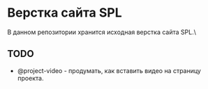 # Верстка сайта SPL

В данном репозитории хранится исходная верстка сайта SPL.\

## TODO

* @project-video - продумать, как вставить видео на страницу проекта.

